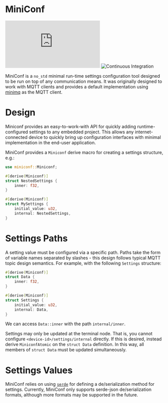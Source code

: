 # MiniConf

[![QUARTIQ Matrix Chat](https://img.shields.io/matrix/quartiq:matrix.org)](https://matrix.to/#/#quartiq:matrix.org)
![Continuous Integration](https://github.com/vertigo-designs/miniconf/workflows/Continuous%20Integration/badge.svg)

MiniConf is a `no_std` minimal run-time settings configuration tool designed to be run on top of
any communication means. It was originally designed to work with MQTT clients and provides a default
implementation using [minimq](https://github.com/quartiq/minimq) as the MQTT client.

# Design

Miniconf provides an easy-to-work-with API for quickly adding runtime-configured settings to any
embedded project. This allows any internet-connected device to quickly bring up configuration
interfaces with minimal implementation in the end-user application.

MiniConf provides a `Miniconf` derive macro for creating a settings structure, e.g.:
```rust
use miniconf::Miniconf;

#[derive(Miniconf)]
struct NestedSettings {
    inner: f32,
}

#[derive(Miniconf)]
struct MySettings {
    initial_value: u32,
    internal: NestedSettings,
}
```

# Settings Paths

A setting value must be configured via a specific path. Paths take the form of variable names
separated by slashes - this design follows typical MQTT topic design semantics. For example, with
the following `Settings` structure:
```rust
#[derive(Miniconf)]
struct Data {
    inner: f32,
}

#[derive(Miniconf)]
struct Settings {
    initial_value: u32,
    internal: Data,
}
```

We can access `Data::inner` with the path `internal/inner`.

Settings may only be updated at the terminal node. That is, you cannot configure
`<device-id>/settings/internal` directly. If this is desired, instead derive `MiniconfAtomic` on the
`struct Data` definition. In this way, all members of `struct Data` must be updated simultaneously.

# Settings Values

MiniConf relies on using [`serde`](https://github.com/serde-rs/serde) for defining a
de/serialization method for settings. Currently, MiniConf only supports serde-json de/serialization
formats, although more formats may be supported in the future.
